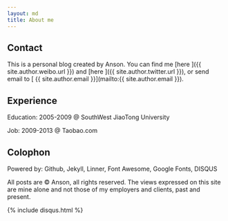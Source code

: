 ```yaml
---
layout: md
title: About me
---
```


## Contact

This is a personal blog created by Anson. You can find me [here <i class="icon-weibo"></i>]({{ site.author.weibo.url }}) and [here <i class="icon-twitter"></i>]({{ site.author.twitter.url }}), or send email to [<i class="icon-envelope"></i> {{ site.author.email }}](mailto:{{ site.author.email }}).

## Experience

Education: 2005-2009 @ SouthWest JiaoTong University

Job: 2009-2013 @ Taobao.com

## Colophon

Powered by: Github, Jekyll, Linner, Font Awesome, Google Fonts, DISQUS

All posts are © Anson, all rights reserved. The views expressed on this site are mine alone and not those of my employers and clients, past and present.

{% include disqus.html %}

